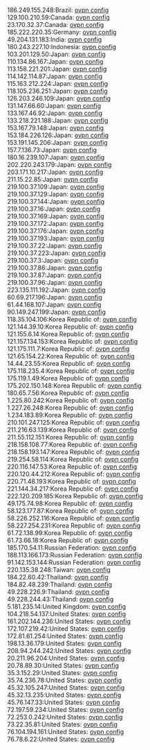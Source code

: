 186.249.155.248:Brazil: [ovpn config](vpn/186_249_155_248.ovpn)  
129.100.210.59:Canada: [ovpn config](vpn/129_100_210_59.ovpn)  
23.170.32.37:Canada: [ovpn config](vpn/23_170_32_37.ovpn)  
185.222.220.35:Germany: [ovpn config](vpn/185_222_220_35.ovpn)  
49.204.131.183:India: [ovpn config](vpn/49_204_131_183.ovpn)  
180.243.227.10:Indonesia: [ovpn config](vpn/180_243_227_10.ovpn)  
103.201.129.50:Japan: [ovpn config](vpn/103_201_129_50.ovpn)  
110.134.86.167:Japan: [ovpn config](vpn/110_134_86_167.ovpn)  
113.158.221.201:Japan: [ovpn config](vpn/113_158_221_201.ovpn)  
114.142.114.87:Japan: [ovpn config](vpn/114_142_114_87.ovpn)  
115.163.212.224:Japan: [ovpn config](vpn/115_163_212_224.ovpn)  
118.105.236.251:Japan: [ovpn config](vpn/118_105_236_251.ovpn)  
126.203.246.109:Japan: [ovpn config](vpn/126_203_246_109.ovpn)  
131.147.66.60:Japan: [ovpn config](vpn/131_147_66_60.ovpn)  
133.167.46.92:Japan: [ovpn config](vpn/133_167_46_92.ovpn)  
133.218.221.188:Japan: [ovpn config](vpn/133_218_221_188.ovpn)  
153.167.79.148:Japan: [ovpn config](vpn/153_167_79_148.ovpn)  
153.184.226.126:Japan: [ovpn config](vpn/153_184_226_126.ovpn)  
153.191.145.206:Japan: [ovpn config](vpn/153_191_145_206.ovpn)  
157.7.136.73:Japan: [ovpn config](vpn/157_7_136_73.ovpn)  
180.16.239.107:Japan: [ovpn config](vpn/180_16_239_107.ovpn)  
202.220.243.179:Japan: [ovpn config](vpn/202_220_243_179.ovpn)  
203.171.10.217:Japan: [ovpn config](vpn/203_171_10_217.ovpn)  
211.15.22.85:Japan: [ovpn config](vpn/211_15_22_85.ovpn)  
219.100.37.109:Japan: [ovpn config](vpn/219_100_37_109.ovpn)  
219.100.37.129:Japan: [ovpn config](vpn/219_100_37_129.ovpn)  
219.100.37.144:Japan: [ovpn config](vpn/219_100_37_144.ovpn)  
219.100.37.16:Japan: [ovpn config](vpn/219_100_37_16.ovpn)  
219.100.37.169:Japan: [ovpn config](vpn/219_100_37_169.ovpn)  
219.100.37.172:Japan: [ovpn config](vpn/219_100_37_172.ovpn)  
219.100.37.176:Japan: [ovpn config](vpn/219_100_37_176.ovpn)  
219.100.37.193:Japan: [ovpn config](vpn/219_100_37_193.ovpn)  
219.100.37.22:Japan: [ovpn config](vpn/219_100_37_22.ovpn)  
219.100.37.223:Japan: [ovpn config](vpn/219_100_37_223.ovpn)  
219.100.37.3:Japan: [ovpn config](vpn/219_100_37_3.ovpn)  
219.100.37.86:Japan: [ovpn config](vpn/219_100_37_86.ovpn)  
219.100.37.87:Japan: [ovpn config](vpn/219_100_37_87.ovpn)  
219.100.37.96:Japan: [ovpn config](vpn/219_100_37_96.ovpn)  
223.135.111.192:Japan: [ovpn config](vpn/223_135_111_192.ovpn)  
60.69.217.196:Japan: [ovpn config](vpn/60_69_217_196.ovpn)  
61.44.168.107:Japan: [ovpn config](vpn/61_44_168_107.ovpn)  
90.149.247.199:Japan: [ovpn config](vpn/90_149_247_199.ovpn)  
118.35.104.106:Korea Republic of: [ovpn config](vpn/118_35_104_106.ovpn)  
121.144.39.10:Korea Republic of: [ovpn config](vpn/121_144_39_10.ovpn)  
121.155.6.14:Korea Republic of: [ovpn config](vpn/121_155_6_14.ovpn)  
121.157.134.153:Korea Republic of: [ovpn config](vpn/121_157_134_153.ovpn)  
121.175.111.7:Korea Republic of: [ovpn config](vpn/121_175_111_7.ovpn)  
121.65.154.22:Korea Republic of: [ovpn config](vpn/121_65_154_22.ovpn)  
14.44.23.55:Korea Republic of: [ovpn config](vpn/14_44_23_55.ovpn)  
175.118.235.4:Korea Republic of: [ovpn config](vpn/175_118_235_4.ovpn)  
175.119.1.49:Korea Republic of: [ovpn config](vpn/175_119_1_49.ovpn)  
175.202.150.148:Korea Republic of: [ovpn config](vpn/175_202_150_148.ovpn)  
180.65.7.56:Korea Republic of: [ovpn config](vpn/180_65_7_56.ovpn)  
1.225.80.242:Korea Republic of: [ovpn config](vpn/1_225_80_242.ovpn)  
1.227.26.248:Korea Republic of: [ovpn config](vpn/1_227_26_248.ovpn)  
1.234.183.89:Korea Republic of: [ovpn config](vpn/1_234_183_89.ovpn)  
210.101.247.125:Korea Republic of: [ovpn config](vpn/210_101_247_125.ovpn)  
211.216.63.139:Korea Republic of: [ovpn config](vpn/211_216_63_139.ovpn)  
211.55.112.151:Korea Republic of: [ovpn config](vpn/211_55_112_151.ovpn)  
218.158.108.77:Korea Republic of: [ovpn config](vpn/218_158_108_77.ovpn)  
218.158.193.147:Korea Republic of: [ovpn config](vpn/218_158_193_147.ovpn)  
219.254.58.114:Korea Republic of: [ovpn config](vpn/219_254_58_114.ovpn)  
220.116.147.53:Korea Republic of: [ovpn config](vpn/220_116_147_53.ovpn)  
220.120.44.212:Korea Republic of: [ovpn config](vpn/220_120_44_212.ovpn)  
220.71.48.193:Korea Republic of: [ovpn config](vpn/220_71_48_193.ovpn)  
221.144.34.217:Korea Republic of: [ovpn config](vpn/221_144_34_217.ovpn)  
222.120.209.185:Korea Republic of: [ovpn config](vpn/222_120_209_185.ovpn)  
49.175.74.98:Korea Republic of: [ovpn config](vpn/49_175_74_98.ovpn)  
58.123.177.87:Korea Republic of: [ovpn config](vpn/58_123_177_87.ovpn)  
58.226.252.116:Korea Republic of: [ovpn config](vpn/58_226_252_116.ovpn)  
58.227.254.231:Korea Republic of: [ovpn config](vpn/58_227_254_231.ovpn)  
61.72.138.99:Korea Republic of: [ovpn config](vpn/61_72_138_99.ovpn)  
61.73.66.18:Korea Republic of: [ovpn config](vpn/61_73_66_18.ovpn)  
185.170.54.11:Russian Federation: [ovpn config](vpn/185_170_54_11.ovpn)  
188.113.166.173:Russian Federation: [ovpn config](vpn/188_113_166_173.ovpn)  
91.142.153.144:Russian Federation: [ovpn config](vpn/91_142_153_144.ovpn)  
220.135.38.248:Taiwan: [ovpn config](vpn/220_135_38_248.ovpn)  
184.22.60.42:Thailand: [ovpn config](vpn/184_22_60_42.ovpn)  
184.82.48.239:Thailand: [ovpn config](vpn/184_82_48_239.ovpn)  
49.228.226.9:Thailand: [ovpn config](vpn/49_228_226_9.ovpn)  
49.228.244.43:Thailand: [ovpn config](vpn/49_228_244_43.ovpn)  
5.181.235.14:United Kingdom: [ovpn config](vpn/5_181_235_14.ovpn)  
104.218.54.137:United States: [ovpn config](vpn/104_218_54_137.ovpn)  
161.202.144.236:United States: [ovpn config](vpn/161_202_144_236.ovpn)  
172.107.219.42:United States: [ovpn config](vpn/172_107_219_42.ovpn)  
172.81.61.254:United States: [ovpn config](vpn/172_81_61_254.ovpn)  
198.13.36.179:United States: [ovpn config](vpn/198_13_36_179.ovpn)  
208.94.244.242:United States: [ovpn config](vpn/208_94_244_242.ovpn)  
20.211.96.204:United States: [ovpn config](vpn/20_211_96_204.ovpn)  
20.78.89.30:United States: [ovpn config](vpn/20_78_89_30.ovpn)  
35.3.152.29:United States: [ovpn config](vpn/35_3_152_29.ovpn)  
35.74.236.78:United States: [ovpn config](vpn/35_74_236_78.ovpn)  
45.32.105.247:United States: [ovpn config](vpn/45_32_105_247.ovpn)  
45.32.13.235:United States: [ovpn config](vpn/45_32_13_235.ovpn)  
45.76.147.33:United States: [ovpn config](vpn/45_76_147_33.ovpn)  
72.197.59.234:United States: [ovpn config](vpn/72_197_59_234.ovpn)  
72.253.0.242:United States: [ovpn config](vpn/72_253_0_242.ovpn)  
73.22.35.81:United States: [ovpn config](vpn/73_22_35_81.ovpn)  
76.104.194.161:United States: [ovpn config](vpn/76_104_194_161.ovpn)  
76.78.6.22:United States: [ovpn config](vpn/76_78_6_22.ovpn)  
